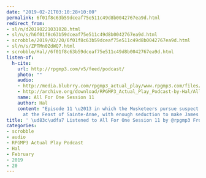 ```yaml
---
date: "2019-02-21T03:10:28+10:00"
permalink: 6f01f8c63b59dceaf75e511c49d8b0042767ea9d.html
redirect_from:
- sl/n/d20190221031028.html
- sl/n/s/h6f01f8c63b59dceaf75e511c49d8b0042767ea9d.html
- scrobble/2019/02/20/6f01f8c63b59dceaf75e511c49d8b0042767ea9d.html
- sl/n/s/ZPTMn0ZdWQ7.html
- scrobble/Hal//6f01f8c63b59dceaf75e511c49d8b0042767ea9d.html
listen-of:
  h-cite:
    url: http://rpgmp3.com/v5/feed/podcast/
    photo: ""
    audio:
    - http://media.blubrry.com/rpgmp3_actual_play/www.rpgmp3.com/files/game_recordings/Sugar_Fuelled_Gamers/All_for_One_Musketeers_Session_11.mp3
    - http://archive.org/download/RPGMP3_Actual_Play_Podcast-by-Hal/All_for_One_Musketeers_Session_11.mp3
    name: All For One Session 11
    author: Hal
    content: "Episode 11 \u2013 in which the Musketeers pursue suspect after suspect
      at the Feast of Sainte-Anne, with enough seduction to make James Bond proud."
title: ' \ud83c\udfa7 Listened to All For One Session 11 by @rpgmp3 From #RPGMP3ActualPlayPodcast'
categories:
- scrobble
- audio
- RPGMP3 Actual Play Podcast
- Hal
- February
- 2019
- 20
---
```

